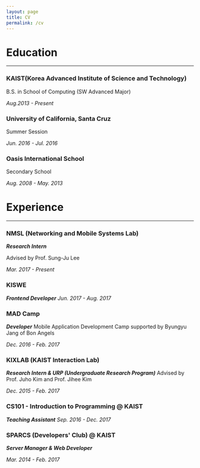 ```yaml
---
layout: page
title: CV
permalink: /cv
---
```


Education
=========
--------------------------------------------------------------

### KAIST(Korea Advanced Institute of Science and Technology)
B.S. in School of Computing (SW Advanced Major)

*Aug.2013 - Present*

### University of California, Santa Cruz
Summer Session

*Jun. 2016 - Jul. 2016*

### Oasis International School
Secondary School

*Aug. 2008 - May. 2013*



Experience
==========
--------------------------------------------------------------
### NMSL (Networking and Mobile Systems Lab)
**_Research Intern_**

Advised by Prof. Sung-Ju Lee

*Mar. 2017 - Present*

### KISWE
**_Frontend Developer_**
*Jun. 2017 - Aug. 2017*

### MAD Camp
**_Developer_**
Mobile Application Development Camp supported by Byungyu Jang of Bon Angels

*Dec. 2016 - Feb. 2017*

### KIXLAB (KAIST Interaction Lab)
**_Research Intern & URP (Undergraduate Research Program)_**
Advised by Prof. Juho Kim and Prof. Jihee Kim

*Dec. 2015 - Feb. 2017*

### CS101 - Introduction to Programming @ KAIST
**_Teaching Assistant_**
*Sep. 2016 - Dec. 2017*

### SPARCS (Developers' Club) @ KAIST
**_Server Manager & Web Developer_**

*Mar. 2014 - Feb. 2017*

